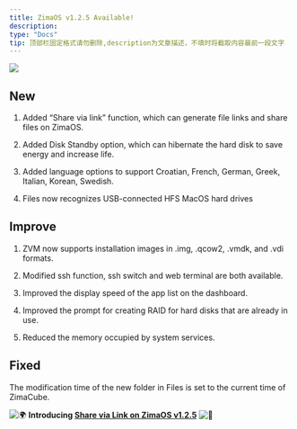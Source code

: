 ```yaml
---
title: ZimaOS v1.2.5 Available!
description: 
type: "Docs"
tip: 顶部栏固定格式请勿删除,description为文章描述，不填时将截取内容最前一段文字
---
```

![](https://manage.icewhale.io/api/static/docs/1730184763693_image.png)

## New
1. Added “Share via link” function, which can generate file links and share files on ZimaOS.

2. Added Disk Standby option, which can hibernate the hard disk to save energy and increase life.

3. Added language options to support Croatian, French, German, Greek, Italian, Korean, Swedish.

4. Files now recognizes USB-connected HFS MacOS hard drives

## Improve
1. ZVM now supports installation images in .img, .qcow2, .vmdk, and .vdi formats.

2. Modified ssh function, ssh switch and web terminal are both available.

3. Improved the display speed of the app list on the dashboard.

4. Improved the prompt for creating RAID for hard disks that are already in use.

5. Reduced the memory occupied by system services.

## Fixed

The modification time of the new folder in Files is set to the current time of ZimaCube.

![:earth_africa:](https://manage.icewhale.io/api/static/docs/1730185032222_copyImage.png ":earth_africa:") **Introducing [Share via Link on ZimaOS v1.2.5](https://www.youtube.com/watch?v=b6oyZNQendw)** ![:rocket:](https://manage.icewhale.io/api/static/docs/1730185032835_copyImage.png ":rocket:")
